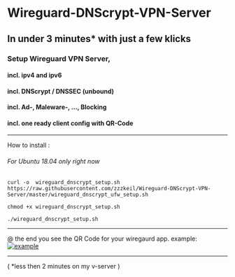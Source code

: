 # Wireguard-DNScrypt-VPN-Server
## In under 3 minutes* with just a few klicks
### Setup Wireguard VPN Server,
#### incl. ipv4 and ipv6
#### incl. DNScrypt / DNSSEC (unbound)
#### incl. Ad-, Maleware-, ..., Blocking
#### incl. one ready client config with QR-Code


----------------------------------------
How to install :
###### For Ubuntu 18.04 only right now
```
curl -o  wireguard_dnscrypt_setup.sh https://raw.githubusercontent.com/zzzkeil/Wireguard-DNScrypt-VPN-Server/master/wireguard_dnscrypt_ufw_setup.sh

chmod +x wireguard_dnscrypt_setup.sh

./wireguard_dnscrypt_setup.sh
```
-----------------------------------------

@ the end you see the QR Code for your wiregaurd app.
example:
[![example](https://zeroaim.de/01/qrtest.png)](https://github.com/zzzkeil/Wireguard-DNScrypt-VPN-Server)

-----------------------------------------







( *less then 2 minutes on my v-server ) 
